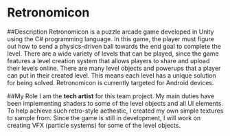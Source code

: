 # Retronomicon

##Description
Retronomicon is a puzzle arcade game developed in Unity using the C# programming language. In this game, the player must 
figure out how to send a physics-driven ball towards the end goal to complete the level. There are a wide variety of levels
that can be played, since the game features a level creation system that allows players to share and upload their levels online. There are many level objects and powerups that a player can put in their created level. This means each level has a unique solution 
for being solved. Retronomicon is currently targeted for Android devices. 

##My Role
I am the **tech artist** for this team project. My main duties have been implementing shaders to some of the level objects and all 
UI elements. To help achieve such retro-style aethestic, I created my own simple textures to sample from. Since the game is still 
in development, I will work on creating VFX (particle systems) for some of the level objects.
